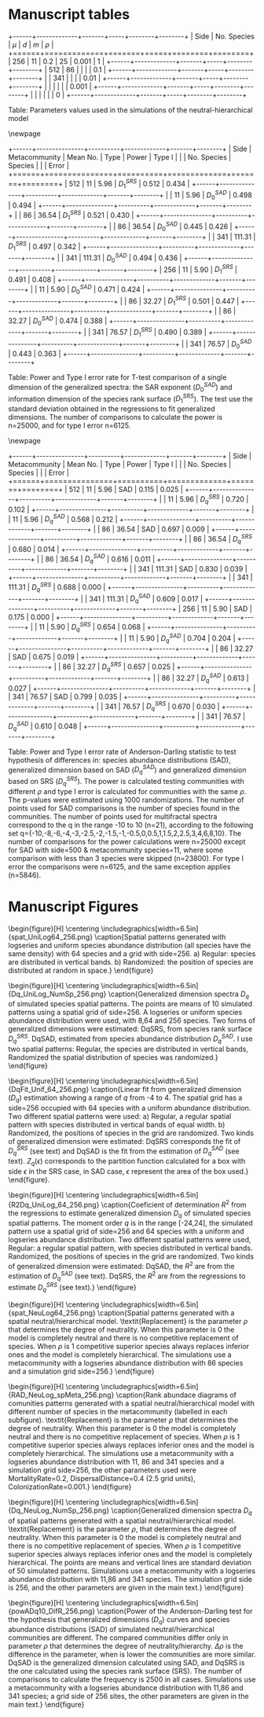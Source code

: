 # Manuscript tables

+------+-------------+-------+-----+--------+--------+
| Side | No. Species | $\mu$ | $d$ |  $m$   | $\rho$ |
+======+=============+=======+=====+========+========+
|  256 |          11 |   0.2 |  25 |  0.001 |      1 |
+------+-------------+-------+-----+--------+--------+
|  512 |          86 |       |     |        |    0.1 |
+------+-------------+-------+-----+--------+--------+
|      |         341 |       |     |        |   0.01 |
+------+-------------+-------+-----+--------+--------+
|      |             |       |     |        |  0.001 |
+------+-------------+-------+-----+--------+--------+
|      |             |       |     |        |      0 |
+------+-------------+-------+-----+--------+--------+

Table: Parameters values used in the simulations of the neutral-hierarchical model 

\newpage

+------+---------------+----------+-------------+-------+--------+
| Side | Metacommunity | Mean No. |     Type    | Power | Type I |
|      |  No. Species  | Species  |             |       | Error  |
+======+===============+==========+=============+=======+========+
|  512 |            11 |     5.96 | $D_1^{SRS}$ | 0.512 |  0.434 |
+------+---------------+----------+-------------+-------+--------+
|      |            11 |     5.96 | $D_0^{SAD}$ | 0.498 |  0.494 |
+------+---------------+----------+-------------+-------+--------+
|      |            86 |    36.54 | $D_1^{SRS}$ | 0.521 |  0.430 |
+------+---------------+----------+-------------+-------+--------+
|      |            86 |    36.54 | $D_0^{SAD}$ | 0.445 |  0.426 |
+------+---------------+----------+-------------+-------+--------+
|      |           341 |   111.31 | $D_1^{SRS}$ | 0.497 |  0.342 |
+------+---------------+----------+-------------+-------+--------+
|      |           341 |   111.31 | $D_0^{SAD}$ | 0.494 |  0.436 |
+------+---------------+----------+-------------+-------+--------+
|  256 |            11 |     5.90 | $D_1^{SRS}$ | 0.491 |  0.408 |
+------+---------------+----------+-------------+-------+--------+
|      |            11 |     5.90 | $D_0^{SAD}$ | 0.471 |  0.424 |
+------+---------------+----------+-------------+-------+--------+
|      |            86 |    32.27 | $D_1^{SRS}$ | 0.501 |  0.447 |
+------+---------------+----------+-------------+-------+--------+
|      |            86 |    32.27 | $D_0^{SAD}$ | 0.474 |  0.388 |
+------+---------------+----------+-------------+-------+--------+
|      |           341 |    76.57 | $D_1^{SRS}$ | 0.490 |  0.389 |
+------+---------------+----------+-------------+-------+--------+
|      |           341 |    76.57 | $D_0^{SAD}$ | 0.443 |  0.363 |
+------+---------------+----------+-------------+-------+--------+

Table: Power and Type I error rate for T-test comparison of a single dimension of the generalized spectra: the SAR exponent ($D_0^{SAD}$) and information dimension of the species rank surface ($D_1^{SRS}$). The test use the standard deviation obtained in the regressions to fit generalized dimensions. The number of comparisons to calculate the power is n=25000, and for type I error n=6125.

\newpage

+------+---------------+----------+-------------+-------+--------+
| Side | Metacommunity | Mean No. |     Type    | Power | Type I |
|      |  No. Species  | Species  |             |       | Error  |
+======+===============+==========+=============+=======+========+
|  512 |            11 |     5.96 | SAD         | 0.115 |  0.025 |
+------+---------------+----------+-------------+-------+--------+
|      |            11 |     5.96 | $D_q^{SRS}$ | 0.720 |  0.102 |
+------+---------------+----------+-------------+-------+--------+
|      |            11 |     5.96 | $D_q^{SAD}$ | 0.568 |  0.212 |
+------+---------------+----------+-------------+-------+--------+
|      |            86 |    36.54 | SAD         | 0.697 |  0.009 |
+------+---------------+----------+-------------+-------+--------+
|      |            86 |    36.54 | $D_q^{SRS}$ | 0.680 |  0.014 |
+------+---------------+----------+-------------+-------+--------+
|      |            86 |    36.54 | $D_q^{SAD}$ | 0.616 |  0.011 |
+------+---------------+----------+-------------+-------+--------+
|      |           341 |   111.31 | SAD         | 0.830 |  0.039 |
+------+---------------+----------+-------------+-------+--------+
|      |           341 |   111.31 | $D_q^{SRS}$ | 0.688 |  0.000 |
+------+---------------+----------+-------------+-------+--------+
|      |           341 |   111.31 | $D_q^{SAD}$ | 0.609 |  0.017 |
+------+---------------+----------+-------------+-------+--------+
|  256 |            11 |     5.90 | SAD         | 0.175 |  0.000 |
+------+---------------+----------+-------------+-------+--------+
|      |            11 |     5.90 | $D_q^{SRS}$ | 0.654 |  0.068 |
+------+---------------+----------+-------------+-------+--------+
|      |            11 |     5.90 | $D_q^{SAD}$ | 0.704 |  0.204 |
+------+---------------+----------+-------------+-------+--------+
|      |            86 |    32.27 | SAD         | 0.675 |  0.019 |
+------+---------------+----------+-------------+-------+--------+
|      |            86 |    32.27 | $D_q^{SRS}$ | 0.657 |  0.025 |
+------+---------------+----------+-------------+-------+--------+
|      |            86 |    32.27 | $D_q^{SAD}$ | 0.613 |  0.027 |
+------+---------------+----------+-------------+-------+--------+
|      |           341 |    76.57 | SAD         | 0.799 |  0.035 |
+------+---------------+----------+-------------+-------+--------+
|      |           341 |    76.57 | $D_q^{SRS}$ | 0.670 |  0.030 |
+------+---------------+----------+-------------+-------+--------+
|      |           341 |    76.57 | $D_q^{SAD}$ | 0.610 |  0.048 |
+------+---------------+----------+-------------+-------+--------+

Table: Power and Type I error rate of Anderson-Darling statistic to test hypothesis of differences in:  species abundance distributions (SAD), generalized dimension based on SAD ($D_q^{SAD}$) and generalized dimension based on SRS ($D_q^{SRS}$). The power is calculated testing communities with different $\rho$ and type I error is calculated for communities with the same $\rho$. The p-values were estimated using 1000 randomizations. The number of points used for SAD comparisons is the number of species found in the communities. The number of points used for multifractal spectra correspond to the q in the range -10 to 10 (n=21), according to the following set q={-10,-8,-6,-4,-3,-2.5,-2,-1.5,-1,-0.5,0,0.5,1,1.5,2,2.5,3,4,6,8,10}. The number of comparisons for the power calculations were n=25000 except for SAD with side=500 & metacommunity species=11, where some comparison with less than 3 species were skipped (n=23800). For type I error the comparisons were n=6125, and the same exception applies (n=5846).


# Manuscript Figures

\begin{figure}[H]
\centering
\includegraphics[width=6.5in]{spat_UniLog64_256.png}
\caption{Spatial patterns generated with logseries and uniform species abundance distribution (all species have the same density) with 64 species and a grid with side=256. a) Regular: species are distributed in vertical bands. b) Randomized: the position of species are distributed at random in space.}
\end{figure}


\begin{figure}[H]
\centering
\includegraphics[width=6.5in]{Dq_UniLog_NumSp_256.png}
\caption{Generalized dimension spectra $D_q$ of simulated species spatial patterns. The points are means of 10 simulated patterns using a spatial grid of side=256. A logseries or uniform species abundance distribution were used, with 8,64 and 256 species. Two forms of generalized dimensions were estimated: DqSRS, from species rank surface $D_q^{SRS}$. DqSAD, estimated from species abundance distribution $D_q^{SAD}$. I use two spatial patterns: Regular, the species are distributed in vertical bands, Randomized the spatial distribution of species was randomized.}
\end{figure}


\begin{figure}[H]
\centering
\includegraphics[width=6.5in]{DqFit_Unif_64_256.png}
\caption{Linear fit from generalized dimension ($D_q$) estimation showing a range of $q$ from -4 to 4. The spatial grid has a side=256 occupied with 64 species with a uniform abundance distribution. Two different spatial patterns were used: a) Regular, a regular spatial pattern with species distributed in vertical bands of equal width. b) Randomized, the positions of species in the grid are randomized. Two kinds of generalized dimension were estimated: DqSRS corresponds the fit of $D_q^{SRS}$ (see text) and DqSAD is the fit from the estimation of $D_q^{SAD}$ (see text). $Z_q(\epsilon)$ corresponds to the partition function calculated for a box with side $\epsilon$ in the SRS case, in SAD case, $\epsilon$ represent the area of the box used.}
\end{figure}. 


\begin{figure}[H]
\centering
\includegraphics[width=6.5in]{R2Dq_UniLog_64_256.png}
\caption{Coeficient of determination $R^2$ from the regressions to estimate generalized dimension $D_q$ of simulated species spatial patterns. The moment order $q$ is in the range [-24,24], the simulated pattern use a spatial grid of side=256 and 64 species with a uniform and logseries abundance distribution. Two different spatial patterns were used, Regular: a regular spatial pattern, with species distributed in vertical bands. Randomized, the positions of species in the grid are randomized. Two kinds of generalized dimension were estimated: DqSAD, the $R^2$ are from the estimation of $D_q^{SAD}$ (see text). DqSRS, the $R^2$ are from the regressions to estimate $D_q^{SRS}$ (see text).}
\end{figure}


\begin{figure}[H]
\centering
\includegraphics[width=6.5in]{spat_NeuLog64_256.png}
\caption{Spatial patterns generated with a spatial neutral/hierarchical model. \textit{Replacement} is the parameter $\rho$ that determines the degree of neutrality. When this parameter is 0 the model is completely neutral and there is no competitive replacement of species. When $\rho$ is 1 competitive superior species always replaces inferior ones and the model is completely hierarchical. The simulations use a metacommunity with a logseries abundance distribution with 86 species and a simulation grid side=256.}
\end{figure}

\begin{figure}[H]
\centering
\includegraphics[width=6.5in]{RAD_NeuLog_spMeta_256.png}
\caption{Rank abundace diagrams of comunities patterns generated with a spatial neutral/hierarchical model with different number of species in the metacommunity (labelled in each subfigure). \textit{Replacement} is the parameter $\rho$ that determines the degree of neutrality. When this parameter is 0 the model is completely neutral and there is no competitive replacement of species. When $\rho$ is 1 competitive superior species always replaces inferior ones and the model is completely hierarchical. The simulations use a metacommunity with a logseries abundance distribution with 11, 86 and 341 species and a simulation grid side=256, the other parameters used were MortalityRate=0.2, DispersalDistance=0.4 (2.5 grid units), ColonizationRate=0.001.}
\end{figure}

\begin{figure}[H]
\centering
\includegraphics[width=6.5in]{Dq_NeuLog_NumSp_256.png}
\caption{Generalized dimension spectra $D_q$ of spatial patterns generated with a spatial neutral/hierarchical model. \textit{Replacement} is the parameter $\rho$, that determines the degree of neutrality. When this parameter is 0 the model is completely neutral and there is no competitive replacement of species. When $\rho$ is 1 competitive superior species always replaces inferior ones and the model is completely hierarchical. The points are means and vertical lines are standard deviation of 50 simulated patterns. Simulations use a metacommunity with a logseries abundance distribution with 11,86 and 341 species. The simulation grid side is 256, and the other parameters are given in the main text.}
\end{figure}

\begin{figure}[H]
\centering
\includegraphics[width=6.5in]{powADq10_DifR_256.png}
\caption{Power of the Anderson-Darling test for the hypothesis that generalized dimensions ($D_q$) curves and species abundance distributions (SAD) of simulated neutral/hierarchical communities are different. The compared communities differ only in parameter $\rho$ that determines the degree of neutrality/hierarchy.  $\Delta \rho$ is the difference in the parameter, when is lower the communities are more similar. DqSAD is the generalized dimension calculated using SAD, and DqSRS is the one calculated using the species rank surface (SRS). The number of comparisons to calculate the frequency is 2500 in all cases. Simulations use a metacommunity with a logseries abundance distribution with 11,86 and 341 species; a grid side of 256 sites, the other parameters are given in the main text.}
\end{figure}
